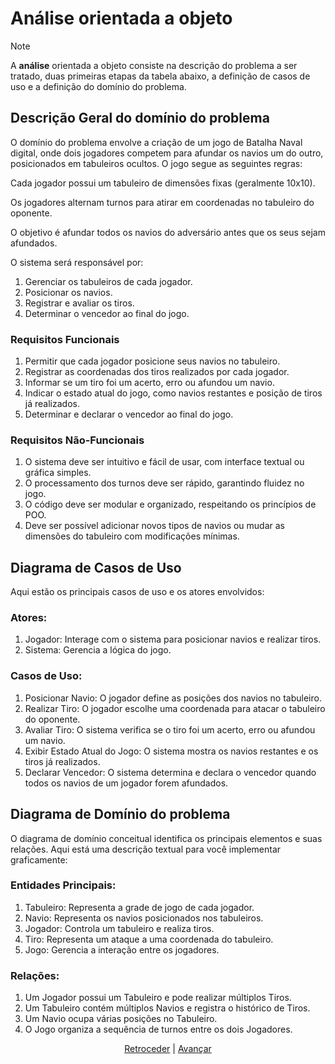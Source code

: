 # Análise orientada a objeto
> [!NOTE]
> <p>A <strong>análise</strong> orientada a objeto consiste na descrição do problema a ser tratado, duas primeiras etapas da tabela abaixo, a definição de casos de uso e a definição do domínio do problema.</p>


## Descrição Geral do domínio do problema

O domínio do problema envolve a criação de um jogo de Batalha Naval digital, onde dois jogadores competem para afundar os navios um do outro, posicionados em tabuleiros ocultos. O jogo segue as seguintes regras:

Cada jogador possui um tabuleiro de dimensões fixas (geralmente 10x10).

Os jogadores alternam turnos para atirar em coordenadas no tabuleiro do oponente.

O objetivo é afundar todos os navios do adversário antes que os seus sejam afundados.

O sistema será responsável por:
1) Gerenciar os tabuleiros de cada jogador.
2) Posicionar os navios.
3) Registrar e avaliar os tiros.
4) Determinar o vencedor ao final do jogo.

### Requisitos Funcionais
1) Permitir que cada jogador posicione seus navios no tabuleiro.
2) Registrar as coordenadas dos tiros realizados por cada jogador.
3) Informar se um tiro foi um acerto, erro ou afundou um navio.
4) Indicar o estado atual do jogo, como navios restantes e posição de tiros já realizados.
5) Determinar e declarar o vencedor ao final do jogo.

### Requisitos Não-Funcionais
1) O sistema deve ser intuitivo e fácil de usar, com interface textual ou gráfica simples.
2) O processamento dos turnos deve ser rápido, garantindo fluidez no jogo.
3) O código deve ser modular e organizado, respeitando os princípios de POO.
4) Deve ser possível adicionar novos tipos de navios ou mudar as dimensões do tabuleiro com modificações mínimas.

## Diagrama de Casos de Uso

Aqui estão os principais casos de uso e os atores envolvidos:

### Atores:
1) Jogador: Interage com o sistema para posicionar navios e realizar tiros.
2) Sistema: Gerencia a lógica do jogo.

### Casos de Uso:
1) Posicionar Navio: O jogador define as posições dos navios no tabuleiro.
2) Realizar Tiro: O jogador escolhe uma coordenada para atacar o tabuleiro do oponente.
3) Avaliar Tiro: O sistema verifica se o tiro foi um acerto, erro ou afundou um navio.
4) Exibir Estado Atual do Jogo: O sistema mostra os navios restantes e os tiros já realizados.
5) Declarar Vencedor: O sistema determina e declara o vencedor quando todos os navios de um jogador forem afundados.

 
## Diagrama de Domínio do problema

O diagrama de domínio conceitual identifica os principais elementos e suas relações. Aqui está uma descrição textual para você implementar graficamente:

### Entidades Principais:
1) Tabuleiro: Representa a grade de jogo de cada jogador.
2) Navio: Representa os navios posicionados nos tabuleiros.
3) Jogador: Controla um tabuleiro e realiza tiros.
4) Tiro: Representa um ataque a uma coordenada do tabuleiro.
5) Jogo: Gerencia a interação entre os jogadores.
### Relações:
1) Um Jogador possui um Tabuleiro e pode realizar múltiplos Tiros.
2) Um Tabuleiro contém múltiplos Navios e registra o histórico de Tiros.
3) Um Navio ocupa várias posições no Tabuleiro.
4) O Jogo organiza a sequência de turnos entre os dois Jogadores.

<div align="center">

[Retroceder](README.md) | [Avançar](projeto.md)

</div>

